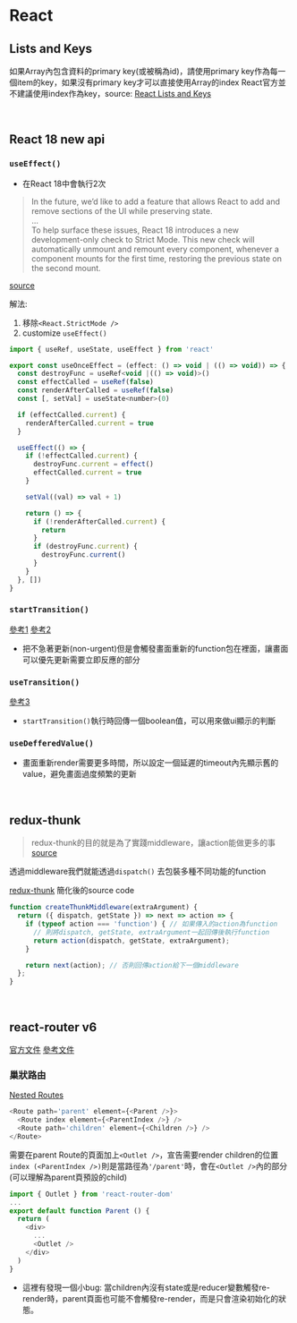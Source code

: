 # React

## Lists and Keys
如果Array內包含資料的primary key(或被稱為id)，請使用primary key作為每一個item的key，如果沒有primary key才可以直接使用Array的index
React官方並不建議使用index作為key，source: [React Lists and Keys](https://reactjs.org/docs/lists-and-keys.html#keys)

<br>

## React 18 new api

### `useEffect()`
- 在React 18中會執行2次  
> In the future, we’d like to add a feature that allows React to add and remove sections of the UI while preserving state.  
...  
To help surface these issues, React 18 introduces a new development-only check to Strict Mode. This new check will automatically unmount and remount every component, whenever a component mounts for the first time, restoring the previous state on the second mount.

[source](https://reactjs.org/docs/strict-mode.html#ensuring-reusable-state)

解法:
1. 移除`<React.StrictMode />`
2. customize `useEffect()`
```js
import { useRef, useState, useEffect } from 'react'

export const useOnceEffect = (effect: () => void | (() => void)) => {
  const destroyFunc = useRef<void |(() => void)>()
  const effectCalled = useRef(false)
  const renderAfterCalled = useRef(false)
  const [, setVal] = useState<number>(0)

  if (effectCalled.current) {
    renderAfterCalled.current = true
  }

  useEffect(() => {
    if (!effectCalled.current) {
      destroyFunc.current = effect()
      effectCalled.current = true
    }

    setVal((val) => val + 1)

    return () => {
      if (!renderAfterCalled.current) {
        return
      }
      if (destroyFunc.current) {
        destroyFunc.current()
      }
    }
  }, [])
}

```
### `startTransition()`
[參考1](https://milkmidi.medium.com/react-18-starttransition-1d71275d17dd)
[參考2](https://juejin.cn/post/7029120932086022174)
- 把不急著更新(non-urgent)但是會觸發畫面重新的function包在裡面，讓畫面可以優先更新需要立即反應的部分 

### `useTransition()`
[參考3](https://ithelp.ithome.com.tw/articles/10281124)
- `startTransition()`執行時回傳一個boolean值，可以用來做ui顯示的判斷

### `useDefferedValue()`
- 畫面重新render需要更多時間，所以設定一個延遲的timeout內先顯示舊的value，避免畫面過度頻繁的更新

<br>

## redux-thunk

> redux-thunk的目的就是為了實踐middleware，讓action能做更多的事 [source](https://ithelp.ithome.com.tw/articles/10240464)

透過middleware我們就能透過`dispatch()` 去包裝多種不同功能的function

[redux-thunk](https://github.com/reduxjs/redux-thunk) 簡化後的source code
```js
function createThunkMiddleware(extraArgument) {
  return ({ dispatch, getState }) => next => action => {
    if (typeof action === 'function') { // 如果傳入的action為function
      // 則將dispatch, getState, extraArgument一起回傳後執行function
      return action(dispatch, getState, extraArgument);
    }

    return next(action); // 否則回傳action給下一個middleware
  };
}
```

<br>

## react-router v6

[官方文件](https://reactrouter.com/en/v6.3.0/getting-started/overview)
[參考文件](https://ithelp.ithome.com.tw/articles/10282773)

### 巢狀路由
[Nested Routes](https://reactrouter.com/en/v6.3.0/getting-started/overview#nested-routes)

```js
<Route path='parent' element={<Parent />}>
  <Route index element={<ParentIndex />} />
  <Route path='children' element={<Children />} />
</Route>
```

需要在parent Route的頁面加上`<Outlet />`，宣告需要render children的位置  
`index (<ParentIndex />)`則是當路徑為`'/parent'`時，會在`<Outlet />`內的部分(可以理解為parent頁預設的child)

```js
import { Outlet } from 'react-router-dom'
...
export default function Parent () {
  return (
    <div>
      ...
      <Outlet />
    </div>
  )
}
```

- 這裡有發現一個小bug: 當children內沒有state或是reducer變數觸發re-render時，parent頁面也可能不會觸發re-render，而是只會渲染初始化的狀態。

<br>